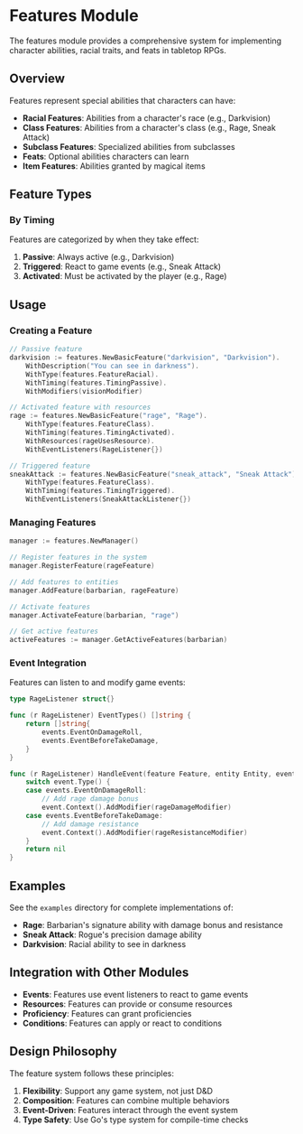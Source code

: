 # Features Module

The features module provides a comprehensive system for implementing character abilities, racial traits, and feats in tabletop RPGs.

## Overview

Features represent special abilities that characters can have:
- **Racial Features**: Abilities from a character's race (e.g., Darkvision)
- **Class Features**: Abilities from a character's class (e.g., Rage, Sneak Attack)
- **Subclass Features**: Specialized abilities from subclasses
- **Feats**: Optional abilities characters can learn
- **Item Features**: Abilities granted by magical items

## Feature Types

### By Timing

Features are categorized by when they take effect:

1. **Passive**: Always active (e.g., Darkvision)
2. **Triggered**: React to game events (e.g., Sneak Attack)
3. **Activated**: Must be activated by the player (e.g., Rage)

## Usage

### Creating a Feature

```go
// Passive feature
darkvision := features.NewBasicFeature("darkvision", "Darkvision").
    WithDescription("You can see in darkness").
    WithType(features.FeatureRacial).
    WithTiming(features.TimingPassive).
    WithModifiers(visionModifier)

// Activated feature with resources
rage := features.NewBasicFeature("rage", "Rage").
    WithType(features.FeatureClass).
    WithTiming(features.TimingActivated).
    WithResources(rageUsesResource).
    WithEventListeners(RageListener{})

// Triggered feature
sneakAttack := features.NewBasicFeature("sneak_attack", "Sneak Attack").
    WithType(features.FeatureClass).
    WithTiming(features.TimingTriggered).
    WithEventListeners(SneakAttackListener{})
```

### Managing Features

```go
manager := features.NewManager()

// Register features in the system
manager.RegisterFeature(rageFeature)

// Add features to entities
manager.AddFeature(barbarian, rageFeature)

// Activate features
manager.ActivateFeature(barbarian, "rage")

// Get active features
activeFeatures := manager.GetActiveFeatures(barbarian)
```

### Event Integration

Features can listen to and modify game events:

```go
type RageListener struct{}

func (r RageListener) EventTypes() []string {
    return []string{
        events.EventOnDamageRoll,
        events.EventBeforeTakeDamage,
    }
}

func (r RageListener) HandleEvent(feature Feature, entity Entity, event Event) error {
    switch event.Type() {
    case events.EventOnDamageRoll:
        // Add rage damage bonus
        event.Context().AddModifier(rageDamageModifier)
    case events.EventBeforeTakeDamage:
        // Add damage resistance
        event.Context().AddModifier(rageResistanceModifier)
    }
    return nil
}
```

## Examples

See the `examples` directory for complete implementations of:
- **Rage**: Barbarian's signature ability with damage bonus and resistance
- **Sneak Attack**: Rogue's precision damage ability
- **Darkvision**: Racial ability to see in darkness

## Integration with Other Modules

- **Events**: Features use event listeners to react to game events
- **Resources**: Features can provide or consume resources
- **Proficiency**: Features can grant proficiencies
- **Conditions**: Features can apply or react to conditions

## Design Philosophy

The feature system follows these principles:

1. **Flexibility**: Support any game system, not just D&D
2. **Composition**: Features can combine multiple behaviors
3. **Event-Driven**: Features interact through the event system
4. **Type Safety**: Use Go's type system for compile-time checks